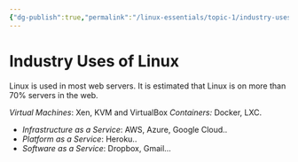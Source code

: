 ```yaml
---
{"dg-publish":true,"permalink":"/linux-essentials/topic-1/industry-uses-of-linux/"}
---
```


# Industry Uses of Linux
Linux is used in most web servers. It is estimated that Linux is on more than 70% servers in the web.

_Virtual Machines_: Xen, KVM and VirtualBox
_Containers:_ Docker, LXC.
- _Infrastructure as a Service_: AWS, Azure, Google Cloud..
- _Platform as a Service_: Heroku..
- _Software as a Service_: Dropbox, Gmail...
